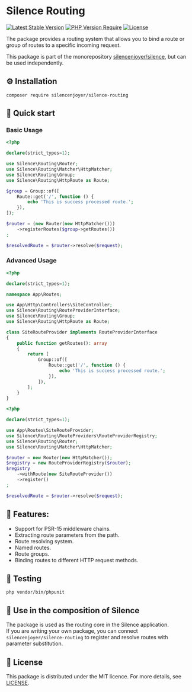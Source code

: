 # Silence Routing

[![Latest Stable Version](https://img.shields.io/packagist/v/silencenjoyer/silence-routing.svg)](https://packagist.org/packages/silencenjoyer/silence-routing)
[![PHP Version Require](https://img.shields.io/packagist/php-v/silencenjoyer/silence-routing.svg)](https://packagist.org/packages/silencenjoyer/silence-routing)
[![License](https://img.shields.io/github/license/silencenjoyer/silence-routing)](LICENSE.md)

The package provides a routing system that allows you to bind a route or group of routes to a specific incoming request.

This package is part of the monorepository [silencenjoyer/silence](https://github.com/silencenjoyer/silence), but can be used independently.

## ⚙️ Installation

``
composer require silencenjoyer/silence-routing
``

## 🚀 Quick start
### Basic Usage
```php
<?php

declare(strict_types=1);

use Silence\Routing\Router;
use Silence\Routing\Matcher\HttpMatcher;
use Silence\Routing\Group;
use Silence\Routing\HttpRoute as Route;

$group = Group::of([
    Route::get('/', function () {
        echo 'This is success processed route.';
    }),
]);

$router = (new Router(new HttpMatcher()))
    ->registerRoutes($group->getRoutes())
;

$resolvedRoute = $router->resolve($request);
```

### Advanced Usage
```php
<?php

declare(strict_types=1);

namespace App\Routes;

use App\Http\Controllers\SiteController;
use Silence\Routing\RouteProviderInterface;
use Silence\Routing\Group;
use Silence\Routing\HttpRoute as Route;

class SiteRouteProvider implements RouteProviderInterface
{
    public function getRoutes(): array
    {
        return [
            Group::of([
                Route::get('/', function () {
                    echo 'This is success processed route.';
                }),
            ]),
        ];
    }
}
```
```php
<?php

declare(strict_types=1);

use App\Routes\SiteRouteProvider;
use Silence\Routing\RouteProviders\RouteProviderRegistry;
use Silence\Routing\Router;
use Silence\Routing\Matcher\HttpMatcher;

$router = new Router(new HttpMatcher());
$registry = new RouteProviderRegistry($router);
$registry
    ->withRoute(new SiteRouteProvider())
    ->register()
;

$resolvedRoute = $router->resolve($request);
```

## 🧱 Features:
- Support for PSR-15 middleware chains.
- Extracting route parameters from the path.
- Route resolving system.
- Named routes.
- Route groups.
- Binding routes to different HTTP request methods.

## 🧪 Testing
``
php vendor/bin/phpunit
``

## 🧩 Use in the composition of Silence
The package is used as the routing core in the Silence application.  
If you are writing your own package, you can connect ``silencenjoyer/silence-routing`` to register and resolve routes with parameter substitution.

## 📄 License
This package is distributed under the MIT licence. For more details, see [LICENSE](LICENSE.md).
